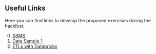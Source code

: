

## Useful Links
Here you can find links to develop the proposed exercises during the hackfest.

 0. [SSMS](https://go.microsoft.com/fwlink/?linkid=2043154)
 1. [Data Sample 1](https://raw.githubusercontent.com/Azure/usql/master/Examples/Samples/Data/json/radiowebsite/small_radio_json.json)
 2. [ETLs with Databricks](https://docs.microsoft.com/es-mx/azure/azure-databricks/databricks-extract-load-sql-data-warehouse)


<!--stackedit_data:
eyJoaXN0b3J5IjpbLTE4NjQ1MDQxMjRdfQ==
-->